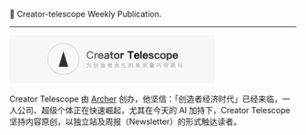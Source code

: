 🔭 Creator-telescope Weekly Publication.

---

<img src="./media/ct.png" width="360" />

Creator Telescope 由 [Archer](https://xiao.name) 创办，他坚信：「创造者经济时代」已经来临，一人公司、超级个体正在快速崛起，尤其在今天的 AI 加持下，Creator Telescope 坚持内容原创，以独立站及周报（Newsletter）的形式触达读者。
